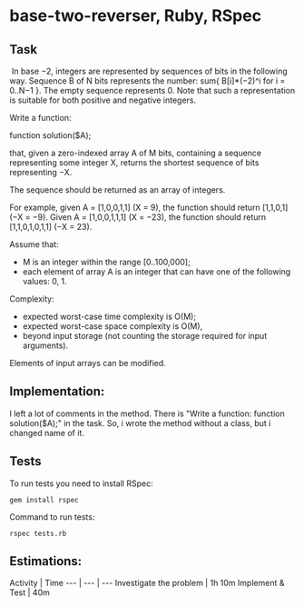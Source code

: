 base-two-reverser, Ruby, RSpec
====================================================

Task
----

 In base −2, integers are represented by sequences of bits in the following way. Sequence B of N bits represents the number: sum{ B[i]*(−2)^i for i = 0..N−1 }. The empty sequence represents 0. Note that such a representation is suitable for both positive and negative integers.

Write a function:

function solution($A);

that, given a zero-indexed array A of M bits, containing a sequence representing some integer X, returns the shortest sequence of bits representing −X.

The sequence should be returned as an array of integers.

For example, given A = [1,0,0,1,1] (X = 9), the function should return [1,1,0,1] (−X = −9). Given A = [1,0,0,1,1,1] (X = −23), the function should return [1,1,0,1,0,1,1] (−X = 23).

Assume that:
- M is an integer within the range [0..100,000];
- each element of array A is an integer that can have one of the following values: 0, 1.

Complexity:
- expected worst-case time complexity is O(M);
- expected worst-case space complexity is O(M),
- beyond input storage (not counting the storage required for input arguments).

Elements of input arrays can be modified.

Implementation:
---------------
I left a lot of comments in the method. There is "Write a function: function solution($A);" in the task. So, i wrote the method without a class, but i changed name of it. 

Tests
------

To run tests you need to install RSpec: 
```
gem install rspec
```
Command to run tests:
```
rspec tests.rb
```

Estimations:
----------------
Activity | Time
--- | --- | ---
Investigate the problem | 1h 10m
Implement & Test | 40m
